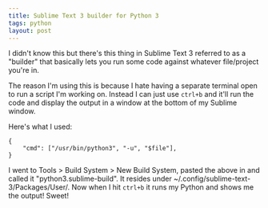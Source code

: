 ```yaml
---
title: Sublime Text 3 builder for Python 3
tags: python
layout: post
---
```


I didn't know this but there's this thing in Sublime Text 3 referred to as a "builder" that basically lets you run some code against whatever file/project you're in. 

The reason I'm using this is because I hate having a separate terminal open to run a script I'm working on. Instead I can just use `ctrl+b` and it'll run the code and display the output in a window at the bottom of my Sublime window. 

Here's what I used: 

```
{
	"cmd": ["/usr/bin/python3", "-u", "$file"], 
}
```

I went to Tools > Build System > New Build System, pasted the above in and called it "python3.sublime-build". It resides under ~/.config/sublime-text-3/Packages/User/. Now when I hit `ctrl+b` it runs my Python and shows me the output! Sweet! 
